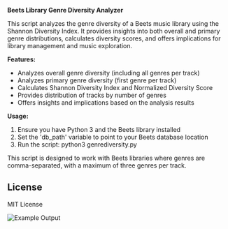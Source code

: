 **Beets Library Genre Diversity Analyzer**

This script analyzes the genre diversity of a Beets music library using the Shannon Diversity Index.
It provides insights into both overall and primary genre distributions, calculates diversity scores,
and offers implications for library management and music exploration.

**Features:**
- Analyzes overall genre diversity (including all genres per track)
- Analyzes primary genre diversity (first genre per track)
- Calculates Shannon Diversity Index and Normalized Diversity Score
- Provides distribution of tracks by number of genres
- Offers insights and implications based on the analysis results

**Usage:**
1. Ensure you have Python 3 and the Beets library installed
2. Set the 'db_path' variable to point to your Beets database location
3. Run the script: python3 genrediversity.py

This script is designed to work with Beets libraries where genres are comma-separated,
with a maximum of three genres per track.

## License
MIT License



![**Example Output**](https://ibb.co/94QYHYV)
